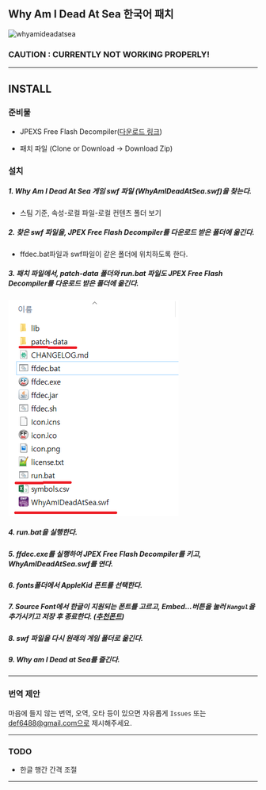 ## Why Am I Dead At Sea 한국어 패치


![whyamideadatsea](http://cdn.akamai.steamstatic.com/steam/apps/359400/header.jpg)

### CAUTION : CURRENTLY NOT WORKING PROPERLY!
---

## INSTALL

### 준비물

- JPEXS Free Flash Decompiler(<a href="https://www.free-decompiler.com/flash/download/">다운로드 링크</a>)

- 패치 파일 (Clone or Download -> Download Zip)

### 설치

##### 1. Why Am I Dead At Sea 게임 swf 파일 (WhyAmIDeadAtSea.swf)을 찾는다.

- 스팀 기준, 속성-로컬 파일-로컬 컨텐츠 폴더 보기

##### 2. 찾은 swf 파일을, JPEX Free Flash Decompiler를 다운로드 받은 폴더에 옮긴다.
- ffdec.bat파일과 swf파일이 같은 폴더에 위치하도록 한다.

##### 3. 패치 파일에서, patch-data 폴더와 run.bat 파일도 JPEX Free Flash Decompiler를 다운로드 받은 폴더에 옮긴다.



![](./markdown-image/0.PNG)


##### 4. run.bat을 실행한다.

##### 5. ffdec.exe를 실행하여 JPEX Free Flash Decompiler를 키고, WhyAmIDeadAtSea.swf를 연다.

##### 6. fonts폴더에서 AppleKid 폰트를 선택한다.

##### 7. Source Font에서 한글이 지원되는 폰트를 고르고, Embed...버튼을 눌러 `Hangul`을 추가시키고 저장 후 종료한다. ([추천폰트](./font/244_DungGeunMo.ttf))

##### 8. swf 파일을 다시 원래의 게임 폴더로 옮긴다.

##### 9. Why am I Dead at Sea를 즐긴다.


---

### 번역 제안

마음에 들지 않는 번역, 오역, 오타 등이 있으면 자유롭게 `Issues` 또는 def6488@gmail.com으로 제시해주세요.

---

### TODO

- 한글 행간 간격 조절

---
